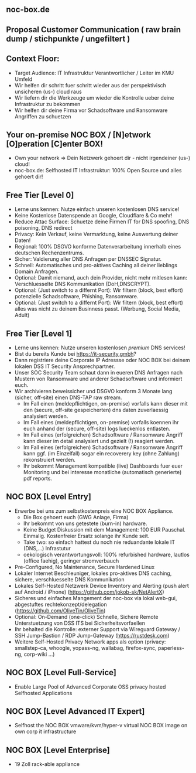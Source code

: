 ## noc-box.de

## Proposal Customer Communication  ( raw brain dump / stichpunkte / ungefiltert )

## Context Floor: 
- Target Audience: IT Infrastruktur Verantwortlicher / Leiter im KMU Umfeld
- Wir helfen dir schritt fuer schritt wieder aus der perspektivisch unsicheren (us-) cloud raus
- Wir liefern dir die Werkzeuge um wieder die Kontrolle ueber deine Infrastruktur zu bekommen
- Wir helfen dir deine Firma vor Schadsoftware und Ransomware Angriffen zu schuetzen

## Your on-premise NOC BOX / [N]etwork [O]peration [C]enter BOX!
- Own your network => Dein Netzwerk gehoert dir - nicht irgendeiner (us-) cloud!
- noc-box.de: Selfhosted IT Infrastruktur: 100% Open Source und alles gehoert dir!

## Free Tier [Level 0]
- Lerne uns kennen: Nutze einfach unseren kostenlosen DNS service!
- Keine Kostenlose Datenspende an Google, Cloudflare & Co mehr!
- Reduce Attac Surface: Schuetze deine Firmen IT for DNS spoofing, DNS poisoning, DNS redirect 
- Privacy: Kein Verkauf, keine Vermarktung, keine Auswertung deiner Daten!
- Regional: 100% DSGVO konforme Datenverarbeitung innerhalb eines deutschen Rechenzentrums.
- Sicher: Valdierung aller DNS Anfragen per DNSSEC Signatur.
- Schnell: Automatisches und pro-aktives Caching all deiner lieblings Domain Anfragen.
- Optional: Damit niemand, auch dein Provider, nicht mehr mitlesen kann: Verschluesselte DNS Kommunikation (DoH,DNSCRYPT).
- Optional: (Just switch to a differnt Port): Wir filtern (block, best effort) potenzielle Schadsoftware, Phishing, Ransomware.
- Optional: (Just switch to a differnt Port): Wir filtern (block, best effort) alles was nicht zu deinem Businness passt. (Werbung, Social Media, Adult)

## Free Tier [Level 1]
- Lerne uns kennen: Nutze unseren kostenlosen *premium* DNS services!
- Bist du bereits Kunde bei https://it-security.gmbh?
- Dann registriere deine Corporate IP Adressse oder NOC BOX bei deinem lokalen DSS IT Security Ansprechpartner.
- Unser SOC Security Team schaut dann in eueren DNS Anfragen nach Mustern von Ransomware und anderer Schadsoftware und informiert euch.
- Wir archivieren beweissicher und DSGVO konform 3 Monate lang (sicher, off-site) einen DNS-TAP raw stream.
    - Im Fall einen (meldepflichtigen, on-premise) vorfalls kann dieser mit den (secure, off-site gespeicherten) dns daten zuverlaessig analysiert werden.
    - Im Fall eines (meldepflichtigen, on-premise) vorfalls koennen ihr euch anhand der (secure, off-site) logs lueckenlos entlasten.
    - Im Fall eines (erfolgreichen) Schadsoftware / Ransomware Angriff kann dieser im detail analysiert und gezielt (!) reagiert werden.
    - Im Fall eines (erfolgreichen) Schadsoftware / Ransomware Angriff kann ggf. (im Einzelfall) sogar ein recoverery key (ohne Zahlung) rekonstruiert werden.
    - Ihr bekommt Management kompatible (live) Dashboards fuer euer Monitoring und bei interesse monatliche (automatisch generierte) pdf reports.

## NOC BOX [Level Entry] 
- Erwerbe bei uns zum selbstkostenpreis eine NOC BOX Appliance.
    - Die Box gehoert euch (GWG Anlage, Firma)
    - Ihr bekommt von uns getestete (burn-in) hardware.
    - Keine Budget Diskussion mit dem Management: 100 EUR Pauschal. Einmalig. Kostenfreier Ersatz solange ihr Kunde seit.
    - Take two: so einfach hattest du noch nie reduandante lokale IT (DNS,...) Infrastutur
    - oekologisch verantwortungsvoll: 100% refurbished hardware, lautlos (office faehig), geringer stromverbauch
- Pre-Configured, No Maintenance, Secure Hardened Linux 
- Lokaler Internet Beschleuniger, lokales pro-aktives DNS caching, sichere, verschluesselte DNS Kommunikation
- Lokales Self-Hosted Netzwerk Device Inventory and Alerting (push alert auf Android / iPhone) (https://github.com/jokob-sk/NetAlertX)
- Sicheres und einfaches Mangement der noc-box via lokal web-gui, abgestuftes rechtekonzept/delegation (https://github.com/OliveTin/OliveTin)
- Optional: On-Demand (one-click) Schnelle, Sichere Remote Unterstuetzung von DSS ITS bei Sicherheitsvorfaellen
- Ihr behalted die Kontrolle: externer Support via Wireguard Gateway / SSH Jump-Bastion / RDP Jump-Gateway (https://rustdesk.com)
- Weitere Self-Hosted Privacy Network apps als option (privacy: smallstep-ca, whoogle, yopass-ng, wallabag, firefox-sync, paperless-ng, corp-wiki ...)
    
## NOC BOX [Level Full-Service]
- Enable Large Pool of Advanced Corporate OSS privacy hosted Selfhosted Applications

## NOC BOX [Level Advanced IT Expert]
- Selfhost the NOC BOX vmware/kvm/hyper-v virtual NOC BOX image on own corp it infrastructure 

## NOC BOX [Level Enterprise]
- 19 Zoll rack-able appliance
